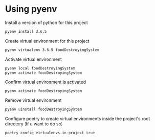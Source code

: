 # Using pyenv
Install a version of python for this project
```bash
pyenv install 3.6.5
```

Create virtual environment for this project
```bash
pyenv virtualenv 3.6.5 foodDestroyingSystem
```

Activate virtual environment
```bash
pyenv local foodDestroyingSystem
pyenv activate foodDestroyingSystem
```
Confirm virtual environment is activated
```bash
pyenv activate foodDestroyingSystem
```

Remove virtual environment
```bash
pyenv uinstall foodDestroyingSystem
```

Configure poetry to create virtual environments inside the project's root directory (If u want to do so)
```bash
poetry config virtualenvs.in-project true
```

